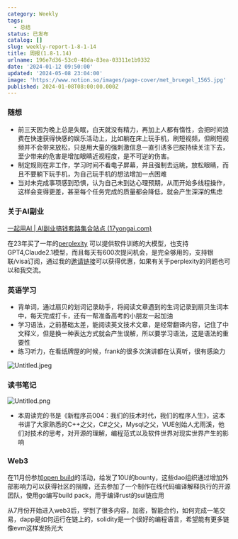 ```yaml
---
category: Weekly
tags:
  - 总结
status: 已发布
catalog: []
slug: weekly-report-1-8-1-14
title: 周报(1.8-1.14)
urlname: 196e7d36-53c0-48da-83ea-03311e1b9332
date: '2024-01-12 09:50:00'
updated: '2024-05-08 23:04:00'
image: 'https://www.notion.so/images/page-cover/met_bruegel_1565.jpg'
published: 2024-01-08T08:00:00.000Z
---
```


### 随想

- 前三天因为晚上总是失眠，白天就没有精力，再加上人都有惰性，会把时间浪费在快速获得快感的娱乐活动上，比如躺在床上玩手机，刷短视频，但刷短视频并不会带来放松，只是用大量的强刺激信息一直引诱多巴胺持续关注下去，至少带来的危害是增加眼睛近视程度，是不可逆的伤害。
- 制定规则在非工作，学习时间不看电子屏幕，并且强制去远眺，放松眼睛，而且不要躺下玩手机，为自己玩手机的想法增加一点困难
- 当对未完成事项感到恐惧，认为自己未到达心理预期，从而开始多线程操作，这样会变得更差，甚至每个任务完成的质量都会降低，就会产生深深的焦虑

### 关于AI副业


[一起用AI | AI副业搞钱套路集合站点 (17yongai.com)](https://17yongai.com/)


在23年买了一年的[perplexity](https://www.perplexity.ai/) 可以提供软件训练的大模型，也支持GPT4,Claude2.1模型，而且每天有600次提问机会，是完全够用的，支持银联/visa订阅，通过我的[邀请链接](https://perplexity.ai/pro?referral_code=SGJ7X87B)可以获得优惠，如果有关于perplexity的问题也可以和我交流。


### 英语学习

- 背单词，通过扇贝的划词记录助手，将阅读文章遇到的生词记录到扇贝生词本中，每天完成打卡，还有一帮准备高考的小朋友一起加油
- 学习语法，之前基础太差，能阅读英文技术文章，是经常翻译内容，记住了中文释义，但是换一种表达方式就会产生误解，所以要学习语法，这是语法的重要性
- 练习听力，在看纸牌屋的时候，frank的很多次演讲都在认真听，很有感染力

![Untitled.jpeg](https://prod-files-secure.s3.us-west-2.amazonaws.com/5d24fe63-e567-4804-86f9-9fdc62e13082/c33f3733-be40-431e-a494-10399ac86f32/Untitled.jpeg?X-Amz-Algorithm=AWS4-HMAC-SHA256&X-Amz-Content-Sha256=UNSIGNED-PAYLOAD&X-Amz-Credential=ASIAZI2LB466UM6ROFXP%2F20250305%2Fus-west-2%2Fs3%2Faws4_request&X-Amz-Date=20250305T213434Z&X-Amz-Expires=3600&X-Amz-Security-Token=IQoJb3JpZ2luX2VjENb%2F%2F%2F%2F%2F%2F%2F%2F%2F%2FwEaCXVzLXdlc3QtMiJHMEUCIQCCvEtQXD4W%2Fj7Z%2BmTkmoKdnbGKT00ecq9NogD0zWa02QIgaUR860H2A03s7oc8qpqq36y2ASXIgBBXwUUpEeBXOH8q%2FwMIHhAAGgw2Mzc0MjMxODM4MDUiDG3xJYRqNhHkRRB4SCrcA1zlEJL%2FDjj%2BXga3vC%2BdXDJ9An4gvm93qy%2B2rSdMnoZSToR04kew7mTy%2BoMPrp%2BMXQ6sbxqXTCHfLIe3yjnkFNVdIE6xWQ7T%2BV6QvJ%2BWyJz69qEzxA3sbv9wW2eujwTn1rtaKOIAkvJQh7M4fHEDYkaulkjOUjSXfY9EMj3RiamVN4pp7cqX8qI80%2BGXUogbLVq4JHxLR9K7RajHjPinyQd60QNC68ZGjn95gtt%2BcZP%2F%2B6CPGRWKjo%2B%2BnK3Kaci8qOLS3clpqXJ4JPgJI%2FhFE7ig0ZM9VLTs0CJNXB8G1woxlI1hbF9Nej3ZbVLV9cxA2pkOOblZDdoLhaNWVpW7jTNnqS1SBG1neF3qKV4d0Ihc0Ql05OcJfeN5sFCS0JM7yC%2BTvddsAtoKya0lWePUlJ27P3D403aptYq28UJeej2sC5jychi8j0aR%2FIDPjyl3QRReNGoQ5NDpRrcJzUI8ApT7XWux4%2BVxhrT%2BiBWeobwO6q%2BtRzpn6Cz068eVYw1hI0bCZd38muMlbi%2BilO1uY7i9SOpISuQH%2F9XM%2FnygEho186g07k6EQTTKrbHRzAgY%2Fh8LrABwvpF80brCLfmyYFZ5NH2w3UeZbBzziCXIDWoBa%2FY5GgXk4YEmxFF%2BMP2Ao74GOqUB6P61j%2BFJFm66HOqbW3j%2Fz87FPPgU7ZqxuANFADzHJwOmHapzVcghEfYETopmfuEyH26RnsCqvpLucMdlwuTfZRfqzdK0xRV27ed7UT8W1aqpZ9LUlRCrk7FqlwsE1iRfGcveYQmlhqINpAR8%2B0zlN63SM%2FA0ZO3trXELqWFAyauet22lHngDRZmeM7CL1LBtkyEhebHEaLHY0goXK5KFgLr7Ldmb&X-Amz-Signature=f4da54c7e6a0eddabcf4e2f314f85b6cd40ab515cdef9290eebf68468cace2e4&X-Amz-SignedHeaders=host&x-id=GetObject)


### 读书笔记


![Untitled.png](https://prod-files-secure.s3.us-west-2.amazonaws.com/5d24fe63-e567-4804-86f9-9fdc62e13082/96aa439a-1c95-4054-aa84-ef4e0c8eb5d1/Untitled.png?X-Amz-Algorithm=AWS4-HMAC-SHA256&X-Amz-Content-Sha256=UNSIGNED-PAYLOAD&X-Amz-Credential=ASIAZI2LB466UM6ROFXP%2F20250305%2Fus-west-2%2Fs3%2Faws4_request&X-Amz-Date=20250305T213434Z&X-Amz-Expires=3600&X-Amz-Security-Token=IQoJb3JpZ2luX2VjENb%2F%2F%2F%2F%2F%2F%2F%2F%2F%2FwEaCXVzLXdlc3QtMiJHMEUCIQCCvEtQXD4W%2Fj7Z%2BmTkmoKdnbGKT00ecq9NogD0zWa02QIgaUR860H2A03s7oc8qpqq36y2ASXIgBBXwUUpEeBXOH8q%2FwMIHhAAGgw2Mzc0MjMxODM4MDUiDG3xJYRqNhHkRRB4SCrcA1zlEJL%2FDjj%2BXga3vC%2BdXDJ9An4gvm93qy%2B2rSdMnoZSToR04kew7mTy%2BoMPrp%2BMXQ6sbxqXTCHfLIe3yjnkFNVdIE6xWQ7T%2BV6QvJ%2BWyJz69qEzxA3sbv9wW2eujwTn1rtaKOIAkvJQh7M4fHEDYkaulkjOUjSXfY9EMj3RiamVN4pp7cqX8qI80%2BGXUogbLVq4JHxLR9K7RajHjPinyQd60QNC68ZGjn95gtt%2BcZP%2F%2B6CPGRWKjo%2B%2BnK3Kaci8qOLS3clpqXJ4JPgJI%2FhFE7ig0ZM9VLTs0CJNXB8G1woxlI1hbF9Nej3ZbVLV9cxA2pkOOblZDdoLhaNWVpW7jTNnqS1SBG1neF3qKV4d0Ihc0Ql05OcJfeN5sFCS0JM7yC%2BTvddsAtoKya0lWePUlJ27P3D403aptYq28UJeej2sC5jychi8j0aR%2FIDPjyl3QRReNGoQ5NDpRrcJzUI8ApT7XWux4%2BVxhrT%2BiBWeobwO6q%2BtRzpn6Cz068eVYw1hI0bCZd38muMlbi%2BilO1uY7i9SOpISuQH%2F9XM%2FnygEho186g07k6EQTTKrbHRzAgY%2Fh8LrABwvpF80brCLfmyYFZ5NH2w3UeZbBzziCXIDWoBa%2FY5GgXk4YEmxFF%2BMP2Ao74GOqUB6P61j%2BFJFm66HOqbW3j%2Fz87FPPgU7ZqxuANFADzHJwOmHapzVcghEfYETopmfuEyH26RnsCqvpLucMdlwuTfZRfqzdK0xRV27ed7UT8W1aqpZ9LUlRCrk7FqlwsE1iRfGcveYQmlhqINpAR8%2B0zlN63SM%2FA0ZO3trXELqWFAyauet22lHngDRZmeM7CL1LBtkyEhebHEaLHY0goXK5KFgLr7Ldmb&X-Amz-Signature=bcbd222795be855d64c74f82da13ba87f8363010d9029d9bb9bc6a39d8df982b&X-Amz-SignedHeaders=host&x-id=GetObject)

- 本周读完的书是《新程序员004：我们的技术时代，我们的程序人生》，这本书讲了大家熟悉的C++之父，C#之父，Mysql之父，VUE创始人尤雨溪，他们对技术的思考，对开源的理解，编程范式以及软件世界对现实世界产生的影响

### Web3


在11月份参加[open build](https://openbuild.xyz/learn/challenges)的活动，给发了10U的bounty，这些dao组织通过增加外部影响力可以获得社区的捐赠，还去参加了一个制作在线代码编译解释执行的开源团队，使用go编写build pack，用于编译rust的sui链应用


从7月份开始进入web3后，学到了很多内容，加密，智能合约，如何完成一笔交易，dapp是如何运行在链上的，solidity是一个很好的编程语言，希望能有更多链像evm这样发扬光大

